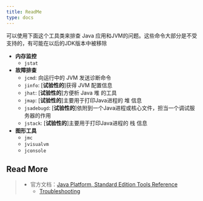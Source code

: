 ```yaml
---
title: ReadMe
type: docs
---
```






可以使用下面这个工具类来排查 Java 应用和JVM的问题。这些命令大部分是不受支持的，有可能在以后的JDK版本中被移除

- **内存监控**
  - `jstat`
- **故障排查**
  - `jcmd`: 向运行中的 JVM 发送诊断命令
  - `jinfo`: [**试验性的**]获得 JVM 配置信息
  - `jhat`:  [**试验性的**]方便析 Java 堆 的工具
  - `jmap`:  [**试验性的**]主要用于打印Java进程的 堆 信息
  - `jsadebugd`: [**试验性的**]依附到一个Java进程或核心文件，担当一个调试服务器的作用
  - `jstack`:  [**试验性的**]主要用于打印Java进程的 栈 信息
- **图形工具**
  - `jmc`
  - `jvisualvm`
  - `jconsole`



## Read More
> - 官方文档：[Java Platform, Standard Edition Tools Reference](https://docs.oracle.com/javase/8/docs/technotes/tools/unix/toc.html)
>   - [Troubleshooting](https://docs.oracle.com/javase/8/docs/technotes/tools/unix/s11-troubleshooting_tools.html)